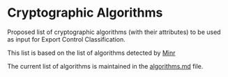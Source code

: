 # Cryptographic Algorithms

Proposed list of cryptographic algorithms (with their attributes) to be used as input for Export Control Classification.

This list is based on the list of algorithms detected by [Minr](https://github.com/scanoss/minr "Minr")

The current list of algorithms is maintained in the [algorithms.md](algorithms.md) file.
